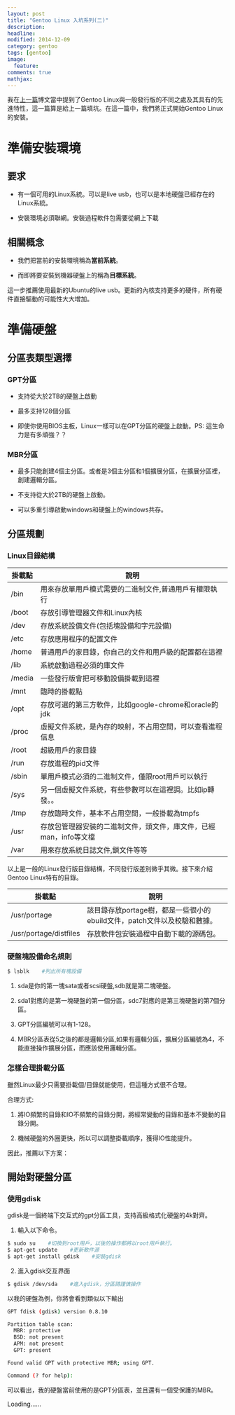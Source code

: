 ```yaml
---
layout: post
title: "Gentoo Linux 入坑系列(二)"
description: 
headline: 
modified: 2014-12-09
category: gentoo
tags: [gentoo]
image: 
  feature: 
comments: true
mathjax: 
---
```

我在[上一篇][1]博文當中提到了Gentoo Linux與一般發行版的不同之處及其具有的先進特性，這一篇算是給上一篇填坑。在這一篇中，我們將正式開始Gentoo Linux的安裝。
<!--more-->

# 準備安裝環境

## 要求

* 有一個可用的Linux系統。可以是live usb，也可以是本地硬盤已經存在的Linux系統。

* 安裝環境必須聯網。安裝過程軟件包需要從網上下載

## 相關概念

* 我們把當前的安裝環境稱為**當前系統**。

* 而即將要安裝到機器硬盤上的稱為**目標系統**。

這一步推薦使用最新的Ubuntu的live usb。更新的內核支持更多的硬件，所有硬件直接驅動的可能性大大增加。

# 準備硬盤

## 分區表類型選擇

### GPT分區

* 支持從大於2TB的硬盤上啟動

* 最多支持128個分區

* 即使你使用BIOS主板，Linux一樣可以在GPT分區的硬盤上啟動。PS: 這生命力是有多頑強？？

### MBR分區

* 最多只能創建4個主分區。或者是3個主分區和1個擴展分區，在擴展分區裡，創建邏輯分區。

* 不支持從大於2TB的硬盤上啟動。

* 可以多重引導啟動windows和硬盤上的windows共存。

## 分區規劃

### Linux目錄結構

|掛載點| 說明|
|------|-----|
|/bin  |用來存放單用戶模式需要的二進制文件,普通用戶有權限執行|
|/boot |存放引導管理器文件和Linux內核|
|/dev  |存放系統設備文件(包括塊設備和字元設備)|
|/etc  |存放應用程序的配置文件|
|/home |普通用戶的家目錄，你自己的文件和用戶級的配置都在這裡|
|/lib  |系統啟動過程必須的庫文件|
|/media|一些發行版會把可移動設備掛載到這裡|
|/mnt  |臨時的掛載點|
|/opt  |存放可選的第三方軟件，比如google-chrome和oracle的jdk|
|/proc |虛擬文件系統，是內存的映射，不占用空間，可以查看進程信息|
|/root |超級用戶的家目錄|
|/run  |存放進程的pid文件|
|/sbin |單用戶模式必須的二進制文件，僅限root用戶可以執行|
|/sys  |另一個虛擬文件系統，有些參數可以在這裡調。比如ip轉發。。|
|/tmp  |存放臨時文件，基本不占用空間，一般掛載為tmpfs|
|/usr  |存放包管理器安裝的二進制文件，頭文件，庫文件，已經man，info等文檔|
|/var  |用來存放系統日誌文件,鎖文件等等|

以上是一般的Linux發行版目錄結構，不同發行版差別微乎其微。接下來介紹Gentoo Linux特有的目錄。

|掛載點| 說明|
|------|-----|
|/usr/portage|該目錄存放portage樹，都是一些很小的ebuild文件，patch文件以及校驗和數據。|
|/usr/portage/distfiles|存放軟件包安裝過程中自動下載的源碼包。|

### 硬盤塊設備命名規則

~~~ bash
$ lsblk    #列出所有塊設備
~~~

1. sda是你的第一塊sata或者scsi硬盤,sdb就是第二塊硬盤。

2. sda1對應的是第一塊硬盤的第一個分區，sdc7對應的是第三塊硬盤的第7個分區。

3. GPT分區編號可以有1-128。

4. MBR分區表從5之後的都是邏輯分區,如果有邏輯分區，擴展分區編號為4，不能直接操作擴展分區，而應該使用邏輯分區。

### 怎樣合理掛載分區

雖然Linux最少只需要掛載個/目錄就能使用，但這種方式很不合理。

合理方式:

1. 將IO頻繁的目錄和IO不頻繁的目錄分開，將經常變動的目錄和基本不變動的目錄分開。

2. 機械硬盤的外圈更快，所以可以調整掛載順序，獲得IO性能提升。

因此，推薦以下方案：




## 開始對硬盤分區

### 使用gdisk

gdisk是一個終端下交互式的gpt分區工具，支持高級格式化硬盤的4k對齊。

1. 輸入以下命令。

~~~ bash
$ sudo su    #切換到root用戶，以後的操作都將以root用戶執行。
$ apt-get update    #更新軟件源
$ apt-get install gdisk    #安裝gdisk
~~~

2. 進入gdisk交互界面

~~~ bash
$ gdisk /dev/sda    #進入gdisk，分區請謹慎操作
~~~

以我的硬盤為例，你將會看到類似以下輸出

~~~ bash
GPT fdisk (gdisk) version 0.8.10

Partition table scan:
  MBR: protective
  BSD: not present
  APM: not present
  GPT: present

Found valid GPT with protective MBR; using GPT.

Command (? for help):
~~~

可以看出，我的硬盤當前使用的是GPT分區表，並且還有一個受保護的MBR。


Loading......

[1]: http://blog.ibrother.me/gentoo/introduce-to-gentoo-linux-1/ "Gentoo Linux 入坑系列(一)"
